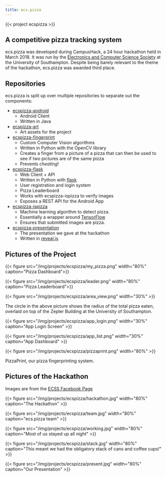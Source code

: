 ```yaml
---
title: ecs.pizza
---
```


{{< project ecspizza >}}

## A competitive pizza tracking system
ecs.pizza was developed during CampusHack, a 24 hour hackathon held in March 2018. It was run by
the [Electronics and Computer Science Society][ecss-fb] at the University of Southampton.
Despite being barely relevant to the theme of the hackathon, ecs.pizza was awarded third place.

## Repositories
ecs.pizza is split up over multiple repositories to separate out the components:

- [ecspizza-android][ecspizza-android]
  - Android Client
  - Written in Java
- [ecspizza-art][ecspizza-art]
  - Art assets for the project
- [ecspizza-fingerprint][ecspizza-fingerprint]
  - Custom Computer Vision algorithms
  - Written in Python with the OpenCV library
  - Creates a finger from a picture of a pizza that can then be used to see if two pictures are of the same pizza
  - Prevents *cheating*!
- [ecspizza-flask][ecspizza-flask]
  - Web Client + API
  - Written in Python with [flask][flask]
  - User registration and login system
  - Pizza Leaderboard
  - Works with ecspizza-ispizza to verify images
  - Exposes a REST API for the Android App
- [ecspizza-ispizza][ecspizza-ispizza]
  - Machine learning algorithm to detect pizza.
  - Essentially a wrapper around [TensorFlow][tensorflow]
  - Ensures that submitted images are pizza.
- [ecspizza-presentation][ecspizza-presentation]
  - The presentation we gave at the hackathon
  - Written in [reveal.js][reveal]

## Pictures of the Project

{{< figure src="/img/projects/ecspizza/my_pizza.png" width="80%" caption="Pizza Dashboard">}}

{{< figure src="/img/projects/ecspizza/leader.png" width="80%" caption="Pizza Leaderboard">}}

{{< figure src="/img/projects/ecspizza/area_view.png" width="30%" >}}

The circle in the above picture shows the radius of the total pizza eaten, overlaid on top of the Zepler Building at the University of Southampton.

{{< figure src="/img/projects/ecspizza/app_login.png" width="30%" caption="App Login Screen" >}}

{{< figure src="/img/projects/ecspizza/app_list.png" width="30%" caption="App Dashboard" >}}

{{< figure src="/img/projects/ecspizza/pizzaprint.png" width="80%" >}}

PizzaPrint, our pizza fingerprinting system.

## Pictures of the Hackathon

Images are from the [ECSS Facebook Page][ecss-fb]

{{< figure src="/img/projects/ecspizza/hackathon.jpg" width="80%" caption="The Hackathon" >}}

{{< figure src="/img/projects/ecspizza/team.jpg" width="80%" caption="ecs.pizza team" >}}

{{< figure src="/img/projects/ecspizza/working.jpg" width="80%" caption="Most of us stayed up all night" >}}

{{< figure src="/img/projects/ecspizza/stack.jpg" width="80%" caption="This meant we had the obligatory stack of cans and coffee cups!" >}}

{{< figure src="/img/projects/ecspizza/present.jpg" width="80%" caption="Our Presentation" >}}


[ecspizza-android]: https://github.com/dysfunctionals/ecspizza-android
[ecspizza-art]: https://github.com/dysfunctionals/ecspizza-art
[ecspizza-fingerprint]: https://github.com/dysfunctionals/ecspizza-fingerprint
[ecspizza-flask]: https://github.com/dysfunctionals/ecspizza-flask
[ecspizza-ispizza]: https://github.com/dysfunctionals/ecspizza-ispizza
[ecspizza-presentation]: https://github.com/dysfunctionals/ecspizza-presentation
[flask]: http://flask.pocoo.org/
[tensorflow]: https://www.tensorflow.org/
[reveal]: https://revealjs.com/
[ecss]: https://society.ecs.soton.ac.uk
[ecss-fb]: https://www.facebook.com/ecss.soton/
